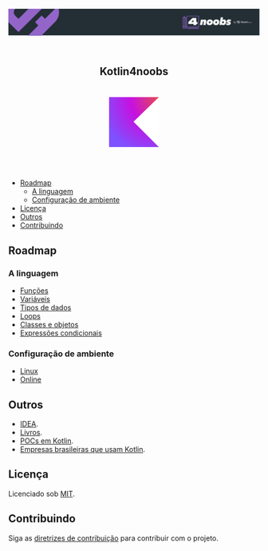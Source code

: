 <!--suppress HtmlDeprecatedAttribute -->
<header>
    <p align="center"> <img src="doc/images/header-4noobs.svg" alt="Imagem de header."> </p>
</header>

<header>
  <h2 align="center">Kotlin4noobs</h2>
  <h1 align="center"><img src="doc/images/kotlin-logo.svg" alt="Imagem da linguagem." width="100"></h1>

</header>

* [Roadmap](#roadmap)
    - [A linguagem](#language)
    - [Configuração de ambiente](#environment)
* [Licença](#license)
* [Outros](#others)
* [Contribuindo](#contributing)

<div id='roadmap'></div> 

## Roadmap

<div id='language'></div> 

### A linguagem

- [Funções](doc/readmes/roadmap/FUNCTIONS.md)
- [Variáveis](doc/readmes/roadmap/VARIABLES.md)
- [Tipos de dados](doc/readmes/roadmap/TYPES.md)
- [Loops](doc/readmes/roadmap/LOOPS.md)
- [Classes e objetos](doc/readmes/roadmap/CLASS.md)
- [Expressões condicionais](doc/readmes/roadmap/EXPRESSIONS.md)

<div id='environment'></div> 

### Configuração de ambiente

- [Linux](doc/readmes/environment/LINUX.md)
- [Online](https://play.kotlinlang.org)

<div id='others'></div> 

## Outros

- [IDEA](https://www.jetbrains.com/idea/download/#section=linux).
- [Livros](doc/readmes/BOOKS.md).
- [POCs em Kotlin](doc/readmes/POCs.md).
- [Empresas brasileiras que usam Kotlin](https://github.com/Kotlin-BR/kotlin-no-backend).

## Licença

Licenciado sob [MIT](/LICENSE).

<div id='contributing'></div>

## Contribuindo

Siga as [diretrizes de contribuição](CONTRIBUTING.md) para contribuir com o projeto.

